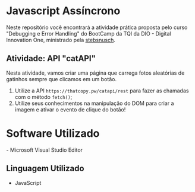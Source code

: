 # Javascript Assíncrono

Neste repositório você encontrará a atividade prática proposta pelo curso "Debugging e Error Handling" do BootCamp da TQI da DIO - Digital Innovation One, ministrado pela [stebsnusch](https://github.com/stebsnusch).



## Atividade: API "catAPI"

Nesta atividade, vamos criar uma página que carrega fotos aleatórias de gatinhos sempre que clicamos em um botão.

1. Utilize a API `https://thatcopy.pw/catapi/rest` para fazer as chamadas com o método `fetch()`;
2. Utilize seus conhecimentos na manipulação do DOM para criar a imagem e ativar o evento de clique do botão!

# Software Utilizado

\- Microsoft Visual Studio Editor

## Linguagem Utilizado

- JavaScript